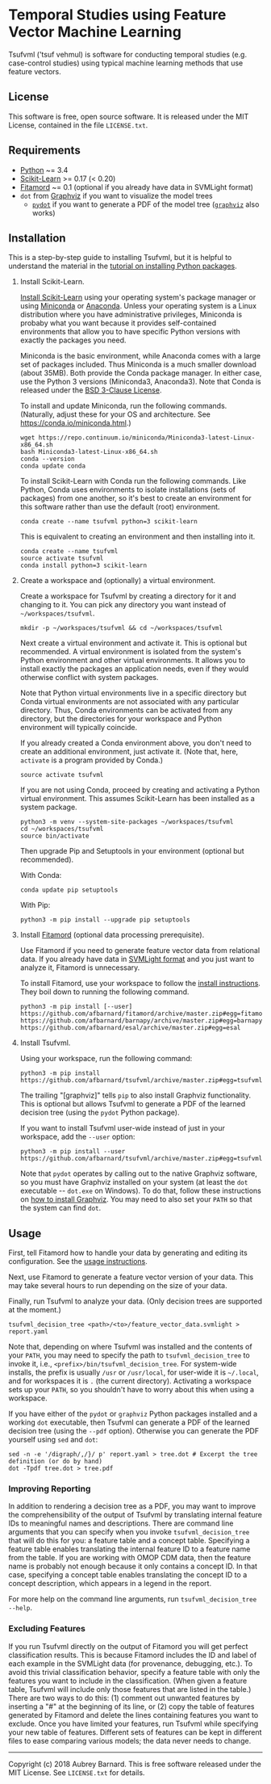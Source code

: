 Temporal Studies using Feature Vector Machine Learning
======================================================


Tsufvml ('tsuf vehmul) is software for conducting temporal studies
(e.g. case-control studies) using typical machine learning methods that
use feature vectors.


License
-------

This software is free, open source software.  It is released under the
MIT License, contained in the file `LICENSE.txt`.


Requirements
------------

* [Python](https://www.python.org/) ~= 3.4
* [Scikit-Learn](http://scikit-learn.org/) >= 0.17 (< 0.20)
* [Fitamord](https://github.com/afbarnard/fitamord) ~= 0.1 (optional if
  you already have data in SVMLight format)
* `dot` from [Graphviz](http://www.graphviz.org/) if you want to
  visualize the model trees
  * [`pydot`]( https://pypi.org/project/pydot/) if you want to generate
    a PDF of the model tree ([`graphviz`](
    https://pypi.org/project/graphviz/) also works)


Installation
------------

This is a step-by-step guide to installing Tsufvml, but it is helpful to
understand the material in the [tutorial on installing Python packages](
https://packaging.python.org/tutorials/installing-packages/).

1. Install Scikit-Learn.

   [Install Scikit-Learn](http://scikit-learn.org/stable/install.html)
   using your operating system's package manager or using
   [Miniconda](https://conda.io/docs/install/quick.html) or
   [Anaconda](https://www.continuum.io/anaconda-overview).  Unless your
   operating system is a Linux distribution where you have
   administrative privileges, Miniconda is probaby what you want because
   it provides self-contained environments that allow you to have
   specific Python versions with exactly the packages you need.

   Miniconda is the basic environment, while Anaconda comes with a large
   set of packages included.  Thus Miniconda is a much smaller download
   (about 35MB).  Both provide the Conda package manager.  In either
   case, use the Python 3 versions (Miniconda3, Anaconda3).  Note that
   Conda is released under the [BSD 3-Clause
   License](https://conda.io/docs/license.html).

   To install and update Miniconda, run the following commands.
   (Naturally, adjust these for your OS and architecture.  See
   https://conda.io/miniconda.html.)

       wget https://repo.continuum.io/miniconda/Miniconda3-latest-Linux-x86_64.sh
       bash Miniconda3-latest-Linux-x86_64.sh
       conda --version
       conda update conda

   To install Scikit-Learn with Conda run the following commands.  Like
   Python, Conda uses environments to isolate installations (sets of
   packages) from one another, so it's best to create an environment for
   this software rather than use the default (root) environment.

       conda create --name tsufvml python=3 scikit-learn

   This is equivalent to creating an environment and then installing
   into it.

       conda create --name tsufvml
       source activate tsufvml
       conda install python=3 scikit-learn

2. Create a workspace and (optionally) a virtual environment.

   Create a workspace for Tsufvml by creating a directory for it and
   changing to it.  You can pick any directory you want instead of
   `~/workspaces/tsufvml`.

       mkdir -p ~/workspaces/tsufvml && cd ~/workspaces/tsufvml

   Next create a virtual environment and activate it.  This is optional
   but recommended.  A virtual environment is isolated from the system's
   Python environment and other virtual environments.  It allows you to
   install exactly the packages an application needs, even if they would
   otherwise conflict with system packages.

   Note that Python virtual environments live in a specific directory
   but Conda virtual environments are not associated with any particular
   directory.  Thus, Conda environments can be activated from any
   directory, but the directories for your workspace and Python
   environment will typically coincide.

   If you already created a Conda environment above, you don't need to
   create an additional environment, just activate it.  (Note that,
   here, `activate` is a program provided by Conda.)

       source activate tsufvml

   If you are not using Conda, proceed by creating and activating a
   Python virtual environment.  This assumes Scikit-Learn has been
   installed as a system package.

       python3 -m venv --system-site-packages ~/workspaces/tsufvml
       cd ~/workspaces/tsufvml
       source bin/activate

   Then upgrade Pip and Setuptools in your environment (optional but
   recommended).

   With Conda:

       conda update pip setuptools

   With Pip:

       python3 -m pip install --upgrade pip setuptools

3. Install [Fitamord](https://github.com/afbarnard/fitamord) (optional
   data processing prerequisite).

   Use Fitamord if you need to generate feature vector data from
   relational data.  If you already have data in [SVMLight
   format](http://svmlight.joachims.org/) and you just want to analyze
   it, Fitamord is unnecessary.

   To install Fitamord, use your workspace to follow the [install
   instructions](https://github.com/afbarnard/fitamord#download-install).
   They boil down to running the following command.

       python3 -m pip install [--user] https://github.com/afbarnard/fitamord/archive/master.zip#egg=fitamord https://github.com/afbarnard/barnapy/archive/master.zip#egg=barnapy https://github.com/afbarnard/esal/archive/master.zip#egg=esal

4. Install Tsufvml.

   Using your workspace, run the following command:

       python3 -m pip install https://github.com/afbarnard/tsufvml/archive/master.zip#egg=tsufvml[graphviz]

   The trailing "[graphviz]" tells `pip` to also install Graphviz
   functionality.  This is optional but allows Tsufvml to generate a PDF
   of the learned decision tree (using the `pydot` Python package).

   If you want to install Tsufvml user-wide instead of just in your
   workspace, add the `--user` option:

       python3 -m pip install --user https://github.com/afbarnard/tsufvml/archive/master.zip#egg=tsufvml[graphviz]

   Note that `pydot` operates by calling out to the native Graphviz
   software, so you must have Graphviz installed on your system (at
   least the `dot` executable -- `dot.exe` on Windows).  To do that,
   follow these instructions on [how to install Graphviz](
   http://www.graphviz.org/download/).  You may need to also set your
   `PATH` so that the system can find `dot`.


Usage
-----

First, tell Fitamord how to handle your data by generating and editing
its configuration.  See the [usage
instructions](https://github.com/afbarnard/fitamord#usage).

Next, use Fitamord to generate a feature vector version of your data.
This may take several hours to run depending on the size of your data.

Finally, run Tsufvml to analyze your data.  (Only decision trees are
supported at the moment.)

    tsufvml_decision_tree <path>/<to>/feature_vector_data.svmlight > report.yaml

Note that, depending on where Tsufvml was installed and the contents of
your `PATH`, you may need to specify the path to
`tsufvml_decision_tree` to invoke it, i.e.,
`<prefix>/bin/tsufvml_decision_tree`.  For system-wide installs, the
prefix is usually `/usr` or `/usr/local`, for user-wide it is
`~/.local`, and for workspaces it is `.` (the current directory).
Activating a workspace sets up your `PATH`, so you shouldn't have to
worry about this when using a workspace.

If you have either of the `pydot` or `graphviz` Python packages
installed and a working `dot` executable, then Tsufvml can generate a
PDF of the learned decision tree (using the `--pdf` option).  Otherwise
you can generate the PDF yourself using `sed` and `dot`:

    sed -n -e '/digraph/,/}/ p' report.yaml > tree.dot # Excerpt the tree definition (or do by hand)
    dot -Tpdf tree.dot > tree.pdf


### Improving Reporting ###

In addition to rendering a decision tree as a PDF, you may want to
improve the comprehensibility of the output of Tsufvml by translating
internal feature IDs to meaningful names and descriptions.  There are
command line arguments that you can specify when you invoke
`tsufvml_decision_tree` that will do this for you: a feature table and a
concept table.  Specifying a feature table enables translating the
internal feature ID to a feature name from the table.  If you are
working with OMOP CDM data, then the feature name is probably not enough
because it only contains a concept ID.  In that case, specifying a
concept table enables translating the concept ID to a concept
description, which appears in a legend in the report.

For more help on the command line arguments, run `tsufvml_decision_tree
--help`.


### Excluding Features ###

If you run Tsufvml directly on the output of Fitamord you will get
perfect classification results.  This is because Fitamord includes the
ID and label of each example in the SVMLight data (for provenance,
debugging, etc.).  To avoid this trivial classification behavior,
specify a feature table with only the features you want to include in
the classification.  (When given a feature table, Tsufvml will include
only those features that are listed in the table.)  There are two ways
to do this: (1) comment out unwanted features by inserting a "#" at the
beginning of its line, or (2) copy the table of features generated by
Fitamord and delete the lines containing features you want to exclude.
Once you have limited your features, run Tsufvml while specifying your
new table of features.  Different sets of features can be kept in
different files to ease comparing various models; the data never needs
to change.


-----

Copyright (c) 2018 Aubrey Barnard.  This is free software released under
the MIT License.  See `LICENSE.txt` for details.
